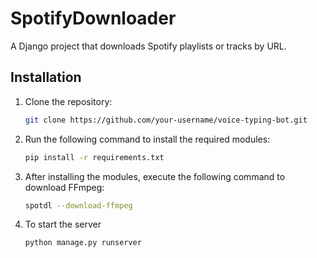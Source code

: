 # SpotifyDownloader

A Django project that downloads Spotify playlists or tracks by URL.

## Installation

1) Clone the repository:

   ```bash
   git clone https://github.com/your-username/voice-typing-bot.git

2) Run the following command to install the required modules:

   ```bash
   pip install -r requirements.txt
   
3) After installing the modules, execute the following command to download FFmpeg:
   ```bash
   spotdl --download-ffmpeg

4) To start the server
   ```bash
   python manage.py runserver

 
